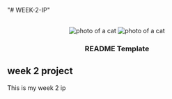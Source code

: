 "# WEEK-2-IP" 
<div></div>

<!-- PROJECT LOGO -->
<br />
<div align="center">
   <img src="cat.jpg" alt="photo of a cat">
<img src="cat.jpg" alt="photo of a cat" sizes="30px" srcset="50px">

  <h3 align="center">README Template</h3>
</div>



<!-- ABOUT THE PROJECT -->
## week 2 project

This is my week 2 ip


